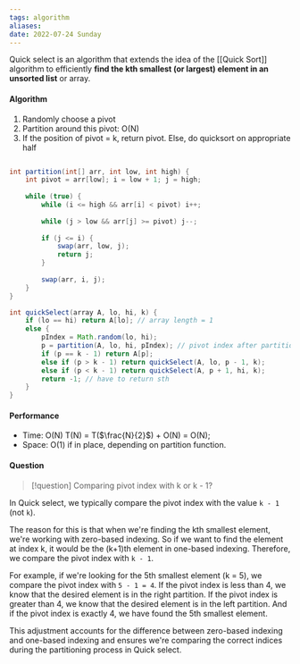 ```yaml
---
tags: algorithm
aliases: 
date: 2022-07-24 Sunday
---
```


  
Quick select is an algorithm that extends the idea of the [[Quick Sort]] algorithm to efficiently **find the kth smallest (or largest) element in an unsorted list** or array.

#### Algorithm
1. Randomly choose a pivot 
2. Partition around this pivot: O(N)
3. If the position of pivot = k, return pivot. 
	Else, do quicksort on appropriate half

```Java

int partition(int[] arr, int low, int high) {
	int pivot = arr[low]; i = low + 1; j = high;
		
	while (true) {
		while (i <= high && arr[i] < pivot) i++;
			
		while (j > low && arr[j] >= pivot) j--;
			
		if (j <= i) {
			swap(arr, low, j);
			return j;
		}
			
		swap(arr, i, j);
	}
}

int quickSelect(array A, lo, hi, k) {
	if (lo == hi) return A[lo]; // array length = 1
	else {
		pIndex = Math.random(lo, hi);
		p = partition(A, lo, hi, pIndex); // pivot index after partition 
		if (p == k - 1) return A[p];
		else if (p > k - 1) return quickSelect(A, lo, p - 1, k);
		else if (p < k - 1) return quickSelect(A, p + 1, hi, k);
		return -1; // have to return sth
	}
}
```

#### Performance
- Time: O(N)
	T(N) = T($\frac{N}{2}$) + O(N) = O(N);   
- Space: O(1) if in place, depending on partition function.   

#### Question

>[!question]
> Comparing pivot index with k or k - 1?

In Quick select, we typically compare the pivot index with the value `k - 1` (not `k`).

The reason for this is that when we're finding the kth smallest element, we're working with zero-based indexing. So if we want to find the element at index k, it would be the (k+1)th element in one-based indexing. Therefore, we compare the pivot index with `k - 1`.

For example, if we're looking for the 5th smallest element (k = 5), we compare the pivot index with `5 - 1 = 4`. If the pivot index is less than 4, we know that the desired element is in the right partition. If the pivot index is greater than 4, we know that the desired element is in the left partition. And if the pivot index is exactly 4, we have found the 5th smallest element.

This adjustment accounts for the difference between zero-based indexing and one-based indexing and ensures we're comparing the correct indices during the partitioning process in Quick select.
